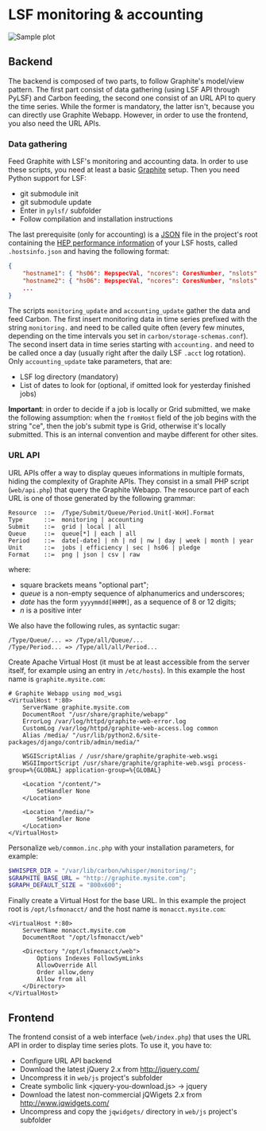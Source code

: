
LSF monitoring & accounting
===========================

![Sample plot](web/image/sample.png)

Backend
-------

The backend is composed of two parts, to follow Graphite's model/view pattern. The first
part consist of data gathering (using LSF API through PyLSF) and Carbon feeding, the second
one consist of an URL API to query the time series. While the former is mandatory, the latter
isn't, because you can directly use Graphite Webapp. However, in order to use the frontend,
you also need the URL APIs.

### Data gathering

Feed Graphite with LSF's monitoring and accounting data. In order to use these scripts, you
need at least a basic [Graphite](http://graphite.readthedocs.org/) setup. Then you need 
Python support for LSF:
* git submodule init
* git submodule update
* Enter in `pylsf/` subfolder
* Follow compilation and installation instructions

The last prerequisite (only for accounting) is a [JSON](http://www.json.org/) file in the
project's root containing the [HEP performance information](https://twiki.cern.ch/twiki/bin/view/FIOgroup/TsiBenchHEPSPECWlcg)
of your LSF hosts, called `.hostsinfo.json` and having the following format:

```JSON
{
    "hostname1": { "hs06": HepspecVal, "ncores": CoresNumber, "nslots": LsfSlots },
    "hostname2": { "hs06": HepspecVal, "ncores": CoresNumber, "nslots": LsfSlots },
    ...
}
```

The scripts `monitoring_update` and `accounting_update` gather the data and feed Carbon. The first
insert monitoring data in time series prefixed with the string `monitoring.` and need to be called 
quite often (every few minutes, depending on the time intervals you set in `carbon/storage-schemas.conf`).
The second insert data in time series starting with `accounting.` and need to be called once a day
(usually right after the daily LSF `.acct` log rotation). Only `accounting_update` take parameters,
that are:
* LSF log directory (mandatory)
* List of dates to look for (optional, if omitted look for yesterday finished jobs)

**Important**: in order to decide if a job is locally or Grid submitted, we make the following assumption:
when the `fromHost` field of the job begins with the string "ce", then the job's submit type is Grid,
otherwise it's locally submitted. This is an internal convention and maybe different for other sites.

### URL API

URL APIs offer a way to display queues informations in multiple formats, hiding the complexity
of Graphite APIs. They consist in a small PHP script (`web/api.php`) that query the Graphite Webapp.
The resource part of each URL is one of those generated by the following grammar:

```
Resource  ::=  /Type/Submit/Queue/Period.Unit[-WxH].Format
Type      ::=  monitoring | accounting
Submit    ::=  grid | local | all
Queue     ::=  queue[*] | each | all
Period    ::=  date[-date] | nh | nd | nw | day | week | month | year
Unit      ::=  jobs | efficiency | sec | hs06 | pledge
Format    ::=  png | json | csv | raw 
```

where:
* square brackets means "optional part";
* *queue* is a non-empty sequence of alphanumerics and underscores;
* *date* has the form `yyyymmdd[HHMM]`, as a sequence of 8 or 12 digits;
* *n* is a positive inter

We also have the following rules, as syntactic sugar:

```
/Type/Queue/... => /Type/all/Queue/...
/Type/Period... => /Type/all/all/Period... 
```

Create Apache Virtual Host (it must be at least accessible from the server itself, for
example using an entry in `/etc/hosts`). In this example the host name is
`graphite.mysite.com`:

```ApacheConf
# Graphite Webapp using mod_wsgi
<VirtualHost *:80>
    ServerName graphite.mysite.com
    DocumentRoot "/usr/share/graphite/webapp"
    ErrorLog /var/log/httpd/graphite-web-error.log
    CustomLog /var/log/httpd/graphite-web-access.log common
    Alias /media/ "/usr/lib/python2.6/site-packages/django/contrib/admin/media/"

    WSGIScriptAlias / /usr/share/graphite/graphite-web.wsgi
    WSGIImportScript /usr/share/graphite/graphite-web.wsgi process-group=%{GLOBAL} application-group=%{GLOBAL}

    <Location "/content/">
        SetHandler None
    </Location>

    <Location "/media/">
        SetHandler None
    </Location>
</VirtualHost>
```

Personalize `web/common.inc.php` with your installation parameters, for example:

```PHP
$WHISPER_DIR = "/var/lib/carbon/whisper/monitoring/";
$GRAPHITE_BASE_URL = "http://graphite.mysite.com";
$GRAPH_DEFAULT_SIZE = "800x600";
```

Finally create a Virtual Host for the base URL. In this example the project root 
is `/opt/lsfmonacct/` and the host name is `monacct.mysite.com`:

```ApacheConf
<VirtualHost *:80>
    ServerName monacct.mysite.com
    DocumentRoot "/opt/lsfmonacct/web"

    <Directory "/opt/lsfmonacct/web">
        Options Indexes FollowSymLinks
        AllowOverride All
        Order allow,deny
        Allow from all
    </Directory>
</VirtualHost>
```

Frontend
--------

The frontend consist of a web interface (`web/index.php`) that uses the 
URL API in order to display time series plots. To use it, you have to:

* Configure URL API backend
* Download the latest jQuery 2.x from http://jquery.com/
* Uncompress it in `web/js` project's subfolder
* Create symbolic link <jquery-you-download.js> -> jquery
* Download the latest non-commercial jQWigets 2.x from http://www.jqwidgets.com/
* Uncompress and copy the `jqwidgets/` directory in `web/js` project's subfolder
